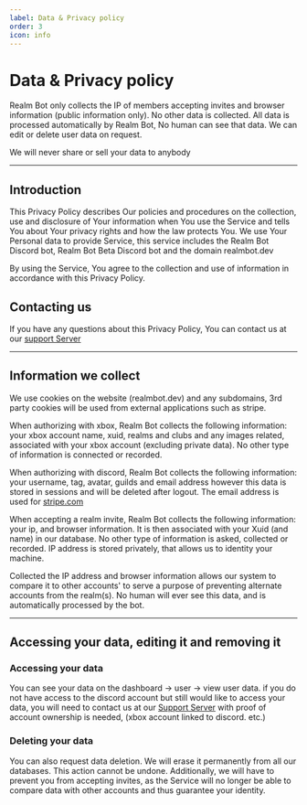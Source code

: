 ```yaml
---
label: Data & Privacy policy 
order: 3
icon: info 
---
```


# Data & Privacy policy

  Realm Bot only collects the IP of members accepting invites and browser information (public information only). No other data is collected. All data is processed automatically by Realm Bot, No human can see that data. We can edit or delete user data on request.
  
  We will never share or sell your data to anybody
  
  ---
  
  ## Introduction 
   This Privacy Policy describes Our policies and procedures on the collection, use and disclosure of Your information when You use the Service and tells You about Your privacy rights and how the law protects You. We use Your Personal data to provide Service, this service includes the Realm Bot Discord bot, Realm Bot Beta Discord bot and the domain realmbot.dev
   
   By using the Service, You agree to the collection and use of information in accordance with this Privacy Policy.
   
  ## Contacting us
  If you have any questions about this Privacy Policy, You can contact us at our [support Server](https://discord.gg/realmbot)
  
  ---
  
  ## Information we collect
   We use cookies on the website (realmbot.dev) and any subdomains, 3rd party cookies will be used from external applications such as stripe.
   
   When authorizing with xbox, Realm Bot collects the following information: your xbox account name, xuid, realms and clubs and any images related, associated with your xbox account (excluding private data). No other type of information is connected or recorded.
   
   When authorizing with discord, Realm Bot collects the following information: your username, tag, avatar, guilds and email address however this data is stored in sessions and will be deleted after logout. The email address is used for [stripe.com](https://stripe.com/gb/privacy)
   
   When accepting a realm invite, Realm Bot collects the following information: your ip, and browser information. It is then associated with your Xuid (and name) in our database. No other type of information is asked, collected or recorded. IP address is stored privately, that allows us to identity your machine.
   
   Collected the IP address and browser information allows our system to compare it to other accounts' to serve a purpose of preventing alternate accounts from the realm(s). No human will ever see this data, and is automatically processed by the bot.
   
   ---
   
   ## Accessing your data, editing it and removing it
   
   ### Accessing your data
   You can see your data on the dashboard -> user -> view user data. if you do not have access to the discord account but still would like to access your data, you will need to contact us at our [Support Server](https://discord.gg/realmbot) with proof of account ownership is needed, (xbox account linked to discord. etc.)
   
   ### Deleting your data
   You can also request data deletion. We will erase it permanently from all our databases. This action cannot be undone. Additionally, we will have to prevent you from accepting invites, as the Service will no longer be able to compare data with other accounts and thus guarantee your identity.
   
  
  
  
  
  
  
  
  
  
